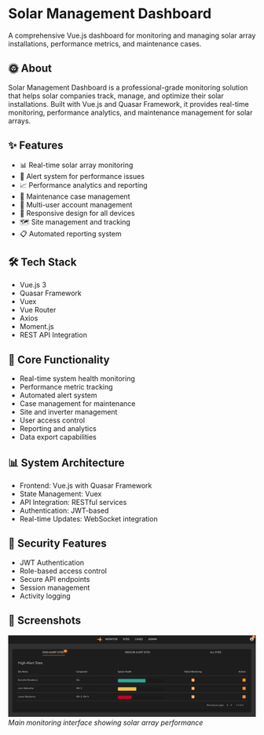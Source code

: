 # Solar Management Dashboard

A comprehensive Vue.js dashboard for monitoring and managing solar array installations, performance metrics, and maintenance cases.

## 🌞 About

Solar Management Dashboard is a professional-grade monitoring solution that helps solar companies track, manage, and optimize their solar installations. Built with Vue.js and Quasar Framework, it provides real-time monitoring, performance analytics, and maintenance management for solar arrays.

## ✨ Features

- 📊 Real-time solar array monitoring
- 🚨 Alert system for performance issues
- 📈 Performance analytics and reporting
- 🔧 Maintenance case management
- 👥 Multi-user account management
- 📱 Responsive design for all devices
- 🗺️ Site management and tracking
- 📋 Automated reporting system

## 🛠️ Tech Stack

- Vue.js 3
- Quasar Framework
- Vuex
- Vue Router
- Axios
- Moment.js
- REST API Integration

## 🎯 Core Functionality

- Real-time system health monitoring
- Performance metric tracking
- Automated alert system
- Case management for maintenance
- Site and inverter management
- User access control
- Reporting and analytics
- Data export capabilities

## 📊 System Architecture

- Frontend: Vue.js with Quasar Framework
- State Management: Vuex
- API Integration: RESTful services
- Authentication: JWT-based
- Real-time Updates: WebSocket integration

## 🔐 Security Features

- JWT Authentication
- Role-based access control
- Secure API endpoints
- Session management
- Activity logging

## 📱 Screenshots

![Solar Management Dashboard Monitor](./assets/dashboard.png)
*Main monitoring interface showing solar array performance*